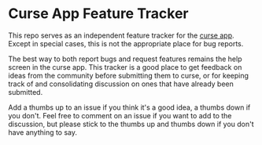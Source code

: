 # Curse App Feature Tracker
This repo serves as an independent feature tracker for the [curse app](https://www.curse.com/). Except in special cases, this is not the appropriate place for bug reports.

The best way to both report bugs and request features remains the help screen in the curse app. This tracker is a good place to get feedback on ideas from the community before submitting them to curse, or for keeping track of and consolidating discussion on ones that have already been submitted.

Add a thumbs up to an issue if you think it's a good idea, a thumbs down if you don't. Feel free to comment on an issue if you want to add to the discussion, but please stick to the thumbs up and thumbs down if you don't have anything to say.
